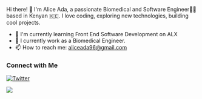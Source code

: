 Hi there! 👋 I'm Alice Ada, a passionate Biomedical and Software Engineer👩‍💻 based in Kenyan 🇰🇪. I love coding, exploring new technologies, building cool projects.

- 🌱 I'm currently learning Front End Software Development on ALX
- 💼 I currently work as a Biomedical Engineer.
- 📫 How to reach me: aliceada96@gmail.com


### Connect with Me

[![Twitter](https://img.shields.io/badge/Twitter-Ms_Okombo-blue)](https://twitter.com/Ms_Okombo)


[![](https://visitcount.itsvg.in/api?id=aliceada01&label=Profile%20Visits&color=11&icon=5&pretty=false)](https://visitcount.itsvg.in)
